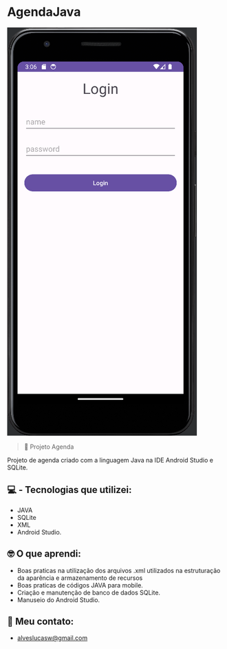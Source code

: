# AgendaJava

![preview](./Preview.png)

> 🧾 Projeto Agenda   

Projeto de agenda criado com a linguagem Java na IDE Android Studio e SQLite.

## 💻 - Tecnologias que utilizei:

- JAVA
- SQLite
- XML
- Android Studio.

## 🤓 O que aprendi:

- Boas praticas na utilização dos arquivos .xml utilizados na estruturação da aparência e armazenamento de recursos
- Boas praticas de códigos JAVA para mobile.
- Criação e manutenção de banco de dados SQLite.
- Manuseio do Android Studio.

## 📩 Meu contato:

- alveslucasw@gmail.com

